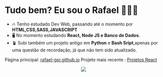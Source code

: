 <h1> Tudo bem? Eu sou o Rafael 🤘🏻😝 </h1>

- 🔥 Tenho estudado Dev Web, passando até o momento por **HTML,CSS,SASS,JAVASCRIPT**
- 🖥️ No momento estudando **React, Node JS e Banco de Dados**.
- 🪴 Subi também um projeto antigo em **Python** e **Bash Sript**,apenas por uma questão de recordação, já que não tem sido atualizado.

Página principal: [rafael-gsr.github.io](https://rafael-gsr.github.io/)
Projeto mais recente : [Projetos React](https://github.com/rafael-gsr/projetos-react)

<div align="center">
  <a href="https://github.com/rafael-gsr/rafael-gsr.github.io">
    <img src="https://github-readme-stats.vercel.app/api/top-langs/?username=rafael-gsr&layout=compact&theme=dracula" />
  </a>
</div>
<!--
**rafael-gsr/rafael-gsr** is a ✨ _special_ ✨ repository because its `README.md` (this file) appears on your GitHub profile.

Here are some ideas to get you started:

- 🔭 I’m currently working on ...
- 🌱 I’m currently learning ...
- 👯 I’m looking to collaborate on ...
- 🤔 I’m looking for help with ...
- 💬 Ask me about ...
- 📫 How to reach me: ...
- 😄 Pronouns: ...
- ⚡ Fun fact: ...
-->
